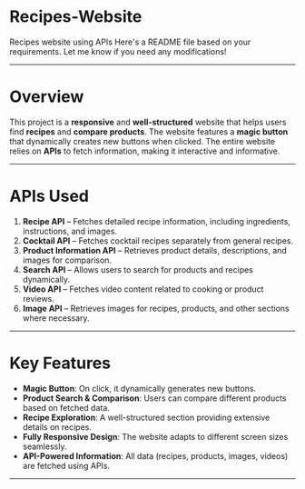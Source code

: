 # Recipes-Website
Recipes website using APIs 
Here's a README file based on your requirements. Let me know if you need any modifications!  

---



# Overview 
This project is a **responsive** and **well-structured** website that helps users find **recipes** and **compare products**. The website features a **magic button** that dynamically creates new buttons when clicked. The entire website relies on **APIs** to fetch information, making it interactive and informative.  

---

# APIs Used

1. **Recipe API** – Fetches detailed recipe information, including ingredients, instructions, and images.  
2. **Cocktail API** – Fetches cocktail recipes separately from general recipes.  
3. **Product Information API** – Retrieves product details, descriptions, and images for comparison.  
4. **Search API** – Allows users to search for products and recipes dynamically.  
5. **Video API** – Fetches video content related to cooking or product reviews.  
6. **Image API** – Retrieves images for recipes, products, and other sections where necessary.  

---

# Key Features

- **Magic Button**: On click, it dynamically generates new buttons.  
- **Product Search & Comparison**: Users can compare different products based on fetched data.  
- **Recipe Exploration**: A well-structured section providing extensive details on recipes.  
- **Fully Responsive Design**: The website adapts to different screen sizes seamlessly.  
- **API-Powered Information**: All data (recipes, products, images, videos) are fetched using APIs.  

---

